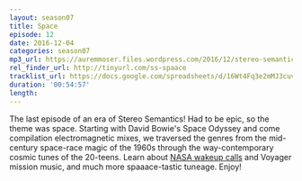 ```yaml
---
layout: season07
title: Space
episode: 12
date: 2016-12-04
categories: season07
mp3_url: https://auremmoser.files.wordpress.com/2016/12/stereo-semantics-12-4-16.mp3
rel_finder_url: http://tinyurl.com/ss-spaace
tracklist_url: https://docs.google.com/spreadsheets/d/16Wt4Fq3e2mMJ3cuv7RzLBnIbtC8Dz3_Jaru6sql-Gxs/edit?ts=5787e9db#gid=67779950
duration: '00:54:57'
length:
---
```


The last episode of an era of Stereo Semantics! Had to be epic, so the theme was space. Starting with David Bowie's Space Odyssey and come compilation electromagnetic mixes, we traversed the genres from the mid-century space-race magic of the 1960s through the way-contemporary cosmic tunes of the 20-teens. Learn about <a href="http://history.nasa.gov/wakeup%20calls.pdf" target="_blank">NASA wakeup calls</a> and Voyager mission music, and much more spaaace-tastic tuneage. Enjoy!